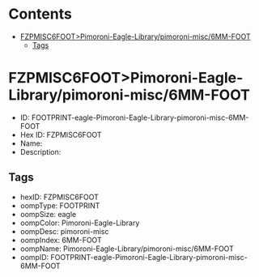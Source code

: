 



Contents
========

* [FZPMISC6FOOT>Pimoroni-Eagle-Library/pimoroni-misc/6MM-FOOT](#fzpmisc6footpimoroni-eagle-librarypimoroni-misc6mm-foot)
	* [Tags](#tags)

# FZPMISC6FOOT>Pimoroni-Eagle-Library/pimoroni-misc/6MM-FOOT

- ID: FOOTPRINT-eagle-Pimoroni-Eagle-Library-pimoroni-misc-6MM-FOOT
- Hex ID: FZPMISC6FOOT
- Name: 
- Description: 

## Tags

- hexID: FZPMISC6FOOT
- oompType: FOOTPRINT
- oompSize: eagle
- oompColor: Pimoroni-Eagle-Library
- oompDesc: pimoroni-misc
- oompIndex: 6MM-FOOT
- oompName: Pimoroni-Eagle-Library/pimoroni-misc/6MM-FOOT
- oompID: FOOTPRINT-eagle-Pimoroni-Eagle-Library-pimoroni-misc-6MM-FOOT
